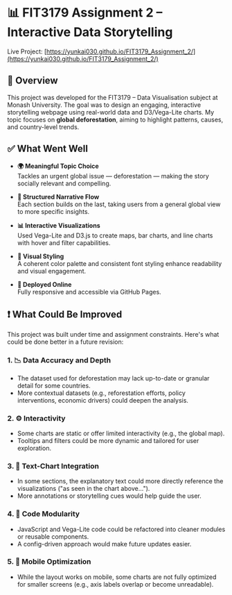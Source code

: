 # 📊 FIT3179 Assignment 2 – Interactive Data Storytelling

Live Project: [https://yunkai030.github.io/FIT3179_Assignment_2/](https://yunkai030.github.io/FIT3179_Assignment_2/)

## 🧠 Overview

This project was developed for the FIT3179 – Data Visualisation subject at Monash University. The goal was to design an engaging, interactive storytelling webpage using real-world data and D3/Vega-Lite charts. My topic focuses on **global deforestation**, aiming to highlight patterns, causes, and country-level trends.

## ✅ What Went Well

- **🌍 Meaningful Topic Choice**  
  Tackles an urgent global issue — deforestation — making the story socially relevant and compelling.

- **📐 Structured Narrative Flow**  
  Each section builds on the last, taking users from a general global view to more specific insights.

- **📊 Interactive Visualizations**  
  Used Vega-Lite and D3.js to create maps, bar charts, and line charts with hover and filter capabilities.

- **🎨 Visual Styling**  
  A coherent color palette and consistent font styling enhance readability and visual engagement.

- **📱 Deployed Online**  
  Fully responsive and accessible via GitHub Pages.

## ❗ What Could Be Improved

This project was built under time and assignment constraints. Here's what could be done better in a future revision:

### 1. 📉 **Data Accuracy and Depth**
- The dataset used for deforestation may lack up-to-date or granular detail for some countries.
- More contextual datasets (e.g., reforestation efforts, policy interventions, economic drivers) could deepen the analysis.

### 2. ⚙️ **Interactivity**
- Some charts are static or offer limited interactivity (e.g., the global map).
- Tooltips and filters could be more dynamic and tailored for user exploration.

### 3. 💬 **Text-Chart Integration**
- In some sections, the explanatory text could more directly reference the visualizations ("as seen in the chart above...").
- More annotations or storytelling cues would help guide the user.

### 4. 🧱 **Code Modularity**
- JavaScript and Vega-Lite code could be refactored into cleaner modules or reusable components.
- A config-driven approach would make future updates easier.

### 5. 📱 **Mobile Optimization**
- While the layout works on mobile, some charts are not fully optimized for smaller screens (e.g., axis labels overlap or become unreadable).

